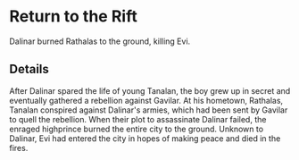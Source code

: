 # Return to the Rift
Dalinar burned Rathalas to the ground, killing Evi.

## Details
After Dalinar spared the life of young Tanalan, the boy grew up in secret and eventually gathered a rebellion against Gavilar. At his hometown, Rathalas, Tanalan conspired against Dalinar's armies, which had been sent by Gavilar to quell the rebellion. When their plot to assassinate Dalinar failed, the enraged highprince burned the entire city to the ground. Unknown to Dalinar, Evi had entered the city in hopes of making peace and died in the fires.
